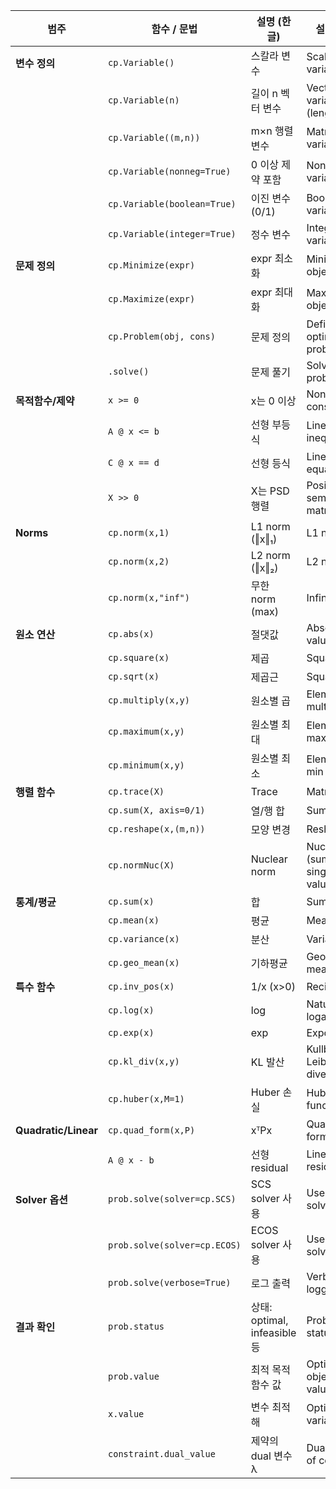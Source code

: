 
| 범주                   | 함수 / 문법                      | 설명 (한글)                   | 설명 (영문)                               |
| -------------------- | ---------------------------- | ------------------------- | ------------------------------------- |
| **변수 정의**            | `cp.Variable()`              | 스칼라 변수                    | Scalar variable                       |
|                      | `cp.Variable(n)`             | 길이 n 벡터 변수                | Vector variable (length n)            |
|                      | `cp.Variable((m,n))`         | m×n 행렬 변수                 | Matrix variable                       |
|                      | `cp.Variable(nonneg=True)`   | 0 이상 제약 포함                | Nonnegative variable                  |
|                      | `cp.Variable(boolean=True)`  | 이진 변수 (0/1)               | Boolean variable                      |
|                      | `cp.Variable(integer=True)`  | 정수 변수                     | Integer variable                      |
| **문제 정의**            | `cp.Minimize(expr)`          | expr 최소화                  | Minimize objective                    |
|                      | `cp.Maximize(expr)`          | expr 최대화                  | Maximize objective                    |
|                      | `cp.Problem(obj, cons)`      | 문제 정의                     | Define optimization problem           |
|                      | `.solve()`                   | 문제 풀기                     | Solve the problem                     |
| **목적함수/제약**          | `x >= 0`                     | x는 0 이상                   | Nonnegativity constraint              |
|                      | `A @ x <= b`                 | 선형 부등식                    | Linear inequality                     |
|                      | `C @ x == d`                 | 선형 등식                     | Linear equality                       |
|                      | `X >> 0`                     | X는 PSD 행렬                 | Positive semidefinite matrix          |
| **Norms**            | `cp.norm(x,1)`               | L1 norm (‖x‖₁)            | L1 norm                               |
|                      | `cp.norm(x,2)`               | L2 norm (‖x‖₂)            | L2 norm                               |
|                      | `cp.norm(x,"inf")`           | 무한 norm (max)             | Infinity norm                         |
| **원소 연산**            | `cp.abs(x)`                  | 절댓값                       | Absolute value                        |
|                      | `cp.square(x)`               | 제곱                        | Square                                |
|                      | `cp.sqrt(x)`                 | 제곱근                       | Square root                           |
|                      | `cp.multiply(x,y)`           | 원소별 곱                     | Elementwise multiply                  |
|                      | `cp.maximum(x,y)`            | 원소별 최대                    | Elementwise max                       |
|                      | `cp.minimum(x,y)`            | 원소별 최소                    | Elementwise min                       |
| **행렬 함수**            | `cp.trace(X)`                | Trace                     | Matrix trace                          |
|                      | `cp.sum(X, axis=0/1)`        | 열/행 합                     | Sum by axis                           |
|                      | `cp.reshape(x,(m,n))`        | 모양 변경                     | Reshape                               |
|                      | `cp.normNuc(X)`              | Nuclear norm              | Nuclear norm (sum of singular values) |
| **통계/평균**            | `cp.sum(x)`                  | 합                         | Sum                                   |
|                      | `cp.mean(x)`                 | 평균                        | Mean                                  |
|                      | `cp.variance(x)`             | 분산                        | Variance                              |
|                      | `cp.geo_mean(x)`             | 기하평균                      | Geometric mean                        |
| **특수 함수**            | `cp.inv_pos(x)`              | 1/x (x>0)                 | Reciprocal                            |
|                      | `cp.log(x)`                  | log                       | Natural logarithm                     |
|                      | `cp.exp(x)`                  | exp                       | Exponential                           |
|                      | `cp.kl_div(x,y)`             | KL 발산                     | Kullback–Leibler divergence           |
|                      | `cp.huber(x,M=1)`            | Huber 손실                  | Huber loss function                   |
| **Quadratic/Linear** | `cp.quad_form(x,P)`          | xᵀPx                      | Quadratic form                        |
|                      | `A @ x - b`                  | 선형 residual               | Linear residual                       |
| **Solver 옵션**        | `prob.solve(solver=cp.SCS)`  | SCS solver 사용             | Use SCS solver                        |
|                      | `prob.solve(solver=cp.ECOS)` | ECOS solver 사용            | Use ECOS solver                       |
|                      | `prob.solve(verbose=True)`   | 로그 출력                     | Verbose logging                       |
| **결과 확인**            | `prob.status`                | 상태: optimal, infeasible 등 | Problem status                        |
|                      | `prob.value`                 | 최적 목적함수 값                 | Optimal objective value               |
|                      | `x.value`                    | 변수 최적해                    | Optimal variable value                |
|                      | `constraint.dual_value`      | 제약의 dual 변수 λ             | Dual variable of constraint           |

